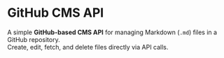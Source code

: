 # GitHub CMS API

A simple **GitHub-based CMS API** for managing Markdown (`.md`) files in a GitHub repository.  
Create, edit, fetch, and delete files directly via API calls.
